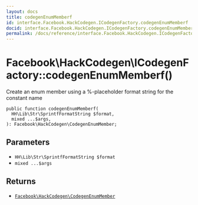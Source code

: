 ```yaml
---
layout: docs
title: codegenEnumMemberf
id: interface.Facebook.HackCodegen.ICodegenFactory.codegenEnumMemberf
docid: interface.Facebook.HackCodegen.ICodegenFactory.codegenEnumMemberf
permalink: /docs/reference/interface.Facebook.HackCodegen.ICodegenFactory.codegenEnumMemberf.md
---
```

# Facebook\\HackCodegen\\ICodegenFactory::codegenEnumMemberf()




Create an enum member using a %-placeholder format string for the constant
name




``` Hack
public function codegenEnumMemberf(
  HH\Lib\Str\SprintfFormatString $format,
  mixed ...$args,
): Facebook\HackCodegen\CodegenEnumMember;
```




## Parameters




+ ` HH\Lib\Str\SprintfFormatString $format `
+ ` mixed ...$args `




## Returns




* [` Facebook\HackCodegen\CodegenEnumMember `](<class.Facebook.HackCodegen.CodegenEnumMember.md>)